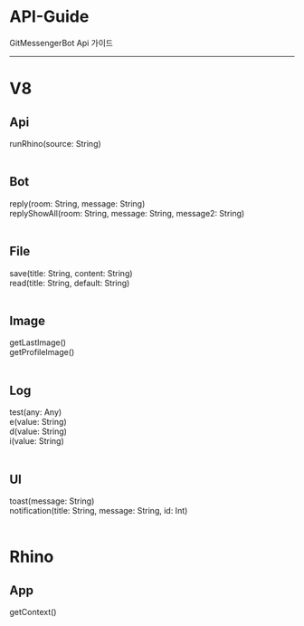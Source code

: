 # API-Guide
GitMessengerBot Api 가이드

-----
# V8
## Api
runRhino(source: String) <br/><br/>

## Bot
reply(room: String, message: String) <br/>
replyShowAll(room: String, message: String, message2: String)<br/><br/>

## File
save(title: String, content: String) <br/>
read(title: String, default: String) <br/><br/>

## Image
getLastImage() <br/>
getProfileImage() <br/><br/>

## Log
test(any: Any) <br/>
e(value: String) <br/>
d(value: String) <br/>
i(value: String) <br/><br/>

## UI
toast(message: String) <br/>
notification(title: String, message: String, id: Int) <br/><br/>

# Rhino
## App
getContext()
